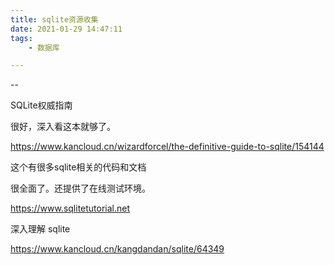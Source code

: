 ```yaml
---
title: sqlite资源收集
date: 2021-01-29 14:47:11
tags:
	- 数据库

---
```


--

SQLite权威指南

很好，深入看这本就够了。

https://www.kancloud.cn/wizardforcel/the-definitive-guide-to-sqlite/154144





这个有很多sqlite相关的代码和文档

很全面了。还提供了在线测试环境。

https://www.sqlitetutorial.net



深入理解 sqlite

https://www.kancloud.cn/kangdandan/sqlite/64349

